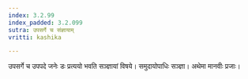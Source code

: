 ```yaml
---
index: 3.2.99
index_padded: 3.2.099
sutra: उपसर्गे च संज्ञायाम्
vritti: kashika

---
```

उपसर्गे च उपपदे जनेः डः प्रत्ययो भवति सञ्ज्ञायां विषये। समुदायोपाधिः सञ्ज्ञा। अथेमा मानवीः प्रजाः।